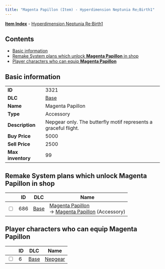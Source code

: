 ```yaml
---
title: "Magenta Papillon (Item) - Hyperdimension Neptunia Re;Birth1"
---
```


[**Item Index**](/neptunia/rb1/item/index.html) - [Hyperdimension Neptunia Re;Birth1](/neptunia/rb1)

## Contents

- [Basic information](#basic-information)
- [Remake System plans which unlock **Magenta Papillon** in shop](#remake-system-plans-which-unlock-magenta-papillon-in-shop)
- [Player characters who can equip **Magenta Papillon**](#player-characters-who-can-equip-magenta-papillon)

## Basic information

|   |   |
| -- | -- |
| **ID** | 3321 |
| **DLC** | [Base](/neptunia/rb1/dlc/1-base.html) |
| **Name** | Magenta Papillon |
| **Type** | Accessory |
| **Description** | Nepgear only. The butterfly motif represents a graceful flight. |
| **Buy Price** | 5000 |
| **Sell Price** | 2500 |
| **Max inventory** | 99 |

## Remake System plans which unlock **Magenta Papillon** in shop

|    | ID | DLC | Name |
| -- | -- | --- | ---- |
| <input type="checkbox" id="rb1-remake-1-686" class="trackbox" /> | 686 | [Base](/neptunia/rb1/dlc/1-base.html) | [Magenta Papillon](/neptunia/rb1/remake/1-686-magenta-papillon.html)<br />→ [Magenta Papillon](/neptunia/rb1/item/1-3321-magenta-papillon.html) (Accessory) |

## Player characters who can equip **Magenta Papillon**

|    | ID | DLC | Name |
| -- | -- | --- | ---- |
| <input type="checkbox" id="rb1-player-1-6" class="trackbox" /> | 6 | [Base](/neptunia/rb1/dlc/1-base.html) | [Nepgear](/neptunia/rb1/player/1-6-nepgear.html) |